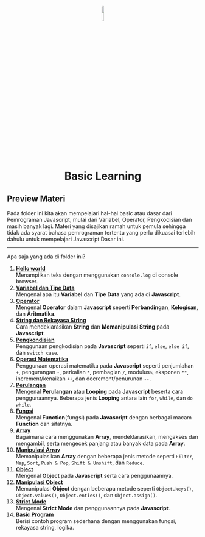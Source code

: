 <p align="center">
  <img style="width: 10%;" src="https://upload.wikimedia.org/wikipedia/commons/thumb/9/99/Unofficial_JavaScript_logo_2.svg/2048px-Unofficial_JavaScript_logo_2.svg.png" />
  <h1 align="center">Basic Learning</h1>
</p>

## Preview Materi

Pada folder ini kita akan mempelajari hal-hal basic atau dasar dari Pemrograman Javascript, mulai dari Variabel, Operator, Pengkodisian dan masih banyak lagi. Materi yang disajikan ramah untuk pemula sehingga tidak ada syarat bahasa pemrograman tertentu yang perlu dikuasai terlebih dahulu untuk mempelajari Javascript Dasar ini.

---

Apa saja yang ada di folder ini?

1. [**Hello world**](001_hello_world/)<br>
   Menampilkan teks dengan menggunakan `console.log` di console browser.
2. [**Variabel dan Tipe Data**](002_variable_datatype/)<br>
   Mengenal apa itu **Variabel** dan **Tipe Data** yang ada di **Javascript**.
3. [**Operator**](003_operator/)<br>
   Mengenal **Operator** dalam **Javascript** seperti **Perbandingan**, **Kelogisan**, dan **Aritmatika**.
4. [**String dan Rekayasa String**](004_string_and_string_manipulation/)<br>
   Cara mendeklarasikan **String** dan **Memanipulasi String** pada **Javascript**.
5. [**Pengkondisian**](005_conditioning/)<br>
   Penggunaan pengkodisian pada **Javascript** seperti `if`, `else`, `else if`, dan `switch case`.
6. [**Operasi Matematika**](006_arithmetic_operation/)<br>
   Penggunaan operasi matematika pada **Javascript** seperti penjumlahan `+`, pengurangan `-`, perkalian `*`, pembagian `/`, modulus`%`, eksponen `**`, increment/kenaikan `++`, dan decrement/penurunan `--`.
7. [**Perulangan**](007_looping/)<br>
   Mengenal **Perulangan** atau **Looping** pada **Javascript** beserta cara penggunaannya. Beberapa jenis **Looping** antara lain `for`, `while`, dan `do while`.
8. [**Fungsi**](008_function/)<br>
   Mengenal **Function**(fungsi) pada **Javascript** dengan berbagai macam **Function** dan sifatnya.
9. [**Array**](009_array/)<br>
   Bagaimana cara menggunakan **Array**, mendeklarasikan, mengakses dan mengambil, serta mengecek panjang atau banyak data pada **Array**.
10. [**Manipulasi Array**](010_array_manipulation)<br>
    Memanipulasikan **Array** dengan beberapa jenis metode seperti `Filter`, `Map`, `Sort`, `Push & Pop`, `Shift & Unshift`, dan `Reduce`.
11. [**Object**](011_object)<br>
    Mengenal **Object** pada **Javascript** serta cara penggunaannya.
12. [**Manipulasi Object**](012_object_manipulation/)<br>
    Memanipulasi **Object** dengan beberapa metode seperti `Object.keys()`, `Object.values()`, `Object.enties()`, dan `Object.assign()`.
13. [**Strict Mode**](013_strict_mode)<br>
    Mengenal **Strict Mode** dan penggunaannya pada **Javascript**.
14. [**Basic Program**](014_basic_program)<br>
    Berisi contoh program sederhana dengan menggunakan fungsi, rekayasa string, logika.
